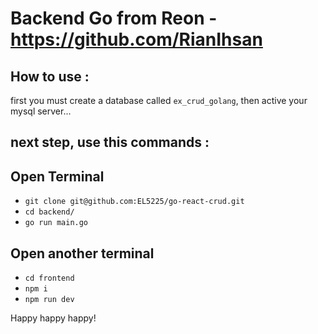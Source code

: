 # Backend Go from Reon - https://github.com/RianIhsan

How to use :
------------
first you must create a database called `ex_crud_golang`, then active your mysql server...

next step, use this commands :
-----------
Open Terminal
-------------------
- `git clone git@github.com:EL5225/go-react-crud.git`
- `cd backend/`
- `go run main.go`


Open another terminal
-------------------
- `cd frontend`
- `npm i`
- `npm run dev`


Happy happy happy!
